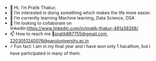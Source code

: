 - 👋 Hi, I’m Pratik Thakur, 
- 👀 I’m interested in doing something which makes the life more easier.
- 🌱 I’m currently learning Machine learning, Data Science, DSA
- 💞️ I’m looking to collaborate on linkedin:https://www.linkedin.com/in/pratik-thakur-481a38268/
- 📫 How to reach me :email:pratik887755@gmail.com, 2203051240076@paruluniversity.ac.in
- ⚡ Fun fact: I am in my final year and i have won only 1 hacathon, but i have participated in many of them.

<!---
Volatile875/Volatile875 is a ✨ special ✨ repository because its `README.md` (this file) appears on your GitHub profile.
You can click the Preview link to take a look at your changes.
--->
